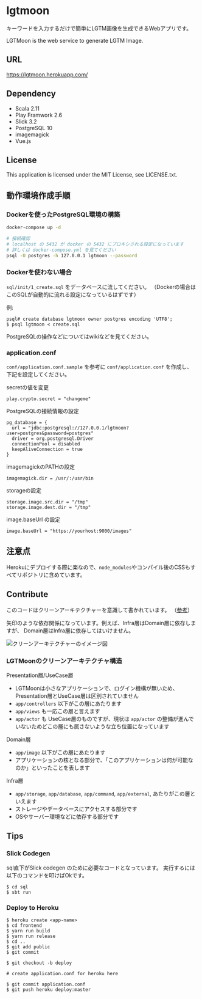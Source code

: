 # lgtmoon

キーワードを入力するだけで簡単にLGTM画像を生成できるWebアプリです。

LGTMoon is the web service to generate LGTM Image.

## URL

https://lgtmoon.herokuapp.com/

## Dependency

* Scala 2.11
* Play Framwork 2.6
* Slick 3.2
* PostgreSQL 10
* imagemagick
* Vue.js

## License

This application is licensed under the MIT License, see LICENSE.txt.

## 動作環境作成手順

### Dockerを使ったPostgreSQL環境の構築

```sh
docker-compose up -d

# 接続確認
# localhost の 5432 が docker の 5432 にプロキシされる設定になっています
# 詳しくは docker-compose.yml を見てください
psql -U postgres -h 127.0.0.1 lgtmoon --password
```

### Dockerを使わない場合

`sql/init/1_create.sql` をデータベースに流してください。
（Dockerの場合はこのSQLが自動的に流れる設定になっているはずです）

例:

```
psql# create database lgtmoon owner postgres encoding 'UTF8';
$ psql lgtmoon < create.sql
```

PostgreSQLの操作などについてはwikiなどを見てください。

### application.conf

`conf/application.conf.sample` を参考に `conf/application.conf` を作成し、
下記を設定してください。

secretの値を変更

```
play.crypto.secret = "changeme"
```

PostgreSQLの接続情報の設定

```
pg_database = {
  url = "jdbc:postgresql://127.0.0.1/lgtmoon?user=postgres&password=postgres"
  driver = org.postgresql.Driver
  connectionPool = disabled
  keepAliveConnection = true
}
```

imagemagickのPATHの設定

```
imagemagick.dir = /usr/:/usr/bin
```

storageの設定

```
storage.image.src.dir = "/tmp"
storage.image.dest.dir = "/tmp"
```

image.baseUrl の設定

```
image.baseUrl = "https://yourhost:9000/images"
```

## 注意点

Herokuにデプロイする際に楽なので、`node_modules`やコンパイル後のCSSもすべてリポジトリに含めています。

## Contribute

このコードはクリーンアーキテクチャーを意識して書かれています。
（[参考](https://scrapbox.io/kadoyau/DDD%E3%81%AB%E9%96%A2%E3%82%8F%E3%82%8B%E3%82%A2%E3%83%BC%E3%82%AD%E3%83%86%E3%82%AF%E3%83%81%E3%83%A3)）

矢印のような依存関係になっています。例えば、Infra層はDomain層に依存しますが、
Domain層はInfra層に依存してはいけません。

![クリーンアーキテクチャーのイメージ図](https://i.gyazo.com/thumb/1000/4df38ec2d5f7e302e56f7c87ee4052c9-png.png)

### LGTMoonのクリーンアーキテクチャ構造

Presentation層/UseCase層
* LGTMoonは小さなアプリケーションで、ログイン機構が無いため、Presentation層とUseCase層は区別されていません
* `app/controllers` 以下がこの層にあたります
* `app/views` も一応この層と言えます
* `app/actor` も UseCase層のものですが、現状は `app/actor` の整備が進んでいないためどこの層にも属さないような立ち位置になっています

Domain層
* `app/image` 以下がこの層にあたります
* アプリケーションの核となる部分で、「このアプリケーションは何が可能なのか」といったことを表します

Infra層
* `app/storage`, `app/database`, `app/command`, `app/external`, あたりがこの層といえます
* ストレージやデータベースにアクセスする部分です
* OSやサーバー環境などに依存する部分です 

## Tips

### Slick Codegen

sql直下がSlick codegen のために必要なコードとなっています。
実行するには以下のコマンドを叩けばOkです。

```
$ cd sql
$ sbt run
```

### Deploy to Heroku

```
$ heroku create <app-name>
$ cd frontend
$ yarn run build
$ yarn run release
$ cd ..
$ git add public
$ git commit

$ git checkout -b deploy

# create application.conf for heroku here

$ git commit application.conf
$ git push heroku deploy:master
```
